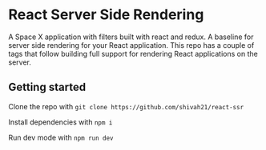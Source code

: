 # React Server Side Rendering
A Space X application with filters built with react and redux.
A baseline for server side rendering for your React application. 
This repo has a couple of tags that follow building full support for rendering React applications on the server.

## Getting started
Clone the repo with
```git clone https://github.com/shivah21/react-ssr```

Install dependencies with
```npm i```

Run dev mode with
```npm run dev```